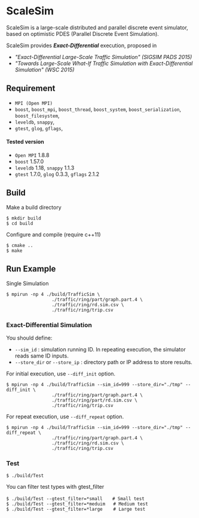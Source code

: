 # ScaleSim

ScaleSim is a large-scale distributed and parallel discrete event simulator,
based on optimistic PDES (Parallel Discrete Event Simulation).

ScaleSim provides **_Exact-Differential_** execution, proposed in

- *"Exact-Differential Large-Scale Traffic Simulation" (SIGSIM PADS 2015)*
- *"Towards Large-Scale What-If Traffic Simulation with Exact-Differential Simulation" (WSC 2015)*

## Requirement
- `MPI (Open MPI)`
- `boost`, `boost_mpi`, `boost_thread`, `boost_system`, `boost_serialization`, `boost_filesystem`,
- `leveldb`, `snappy`,
- `gtest`, `glog`, `gflags`,

#### Tested version
- `Open MPI` 1.8.8
- `boost` 1.57.0
- `leveldb` 1.18, `snappy` 1.1.3
- `gtest` 1.7.0, `glog` 0.3.3, `gflags` 2.1.2

## Build
Make a build directory
```
$ mkdir build
$ cd build
```

Configure and compile (require c++11)
```
$ cmake ..
$ make
```

## Run Example
Single Simulation
```
$ mpirun -np 4 ./build/TrafficSim \
                 ./traffic/ring/part/graph.part.4 \
                 ./traffic/ring/rd.sim.csv \
                 ./traffic/ring/trip.csv
```

### Exact-Differential Simulation

You should define:
- `--sim_id` : simulation running ID. In repeating execution, the simulator reads same ID inputs.
- `--store_dir` or `--store_ip` : directory path or IP address to store results.

For initial execution, use `--diff_init` option.
```
$ mpirun -np 4 ./build/TrafficSim --sim_id=999 --store_dir="./tmp" --diff_init \
                 ./traffic/ring/part/graph.part.4 \
                 ./traffic/ring/part/rd.sim.csv \
                 ./traffic/ring/trip.csv
```

For repeat execution, use `--diff_repeat` option.
```    
$ mpirun -np 4 ./build/TrafficSim --sim_id=999 --store_dir="./tmp" --diff_repeat \   
                 ./traffic/ring/part/graph.part.4 \
                 ./traffic/ring/rd.sim.csv \
                 ./traffic/ring/trip.csv  
```
### Test

    $ ./build/Test

You can filter test types with gtest_filter

    $ ./build/Test --gtest_filter=*small　  # Small test
    $ ./build/Test --gtest_filter=*meduim   # Medium test
    $ ./build/Test --gtest_filter=*large    # Large test
